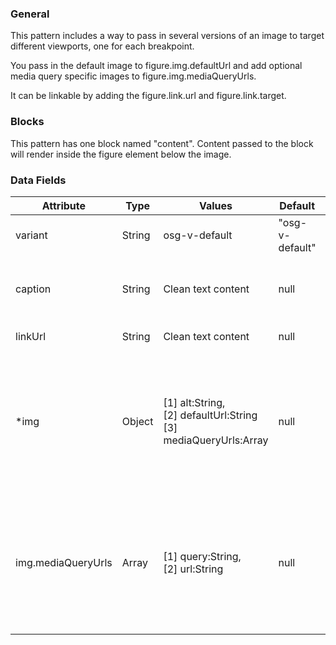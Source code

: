 ### General

This pattern includes a way to pass in several versions of an image to target different viewports, one for each breakpoint.

You pass in the default image to figure.img.defaultUrl and add optional media query specific images to figure.img.mediaQueryUrls.

It can be linkable by adding the figure.link.url and figure.link.target.

### Blocks

This pattern has one block named "content". Content passed to the block will render inside the figure element below the image.

### Data Fields

| Attribute          | Type   | Values                                                                   | Default         | Description                                                                                              |
| ------------------ | ------ | ------------------------------------------------------------------------ | --------------- | -------------------------------------------------------------------------------------------------------- |
| variant            | String | osg-v-default                                                            | "osg-v-default" | Default variant                                                                                          |
| caption            | String | Clean text content                                                       | null            | Text to be displayed at the bottom of the image                                                          |
| linkUrl            | String | Clean text content                                                       | null            | Url of the link                                                                                          |
| \*img              | Object | [1] alt:String, <br> [2] defaultUrl:String <br> [3] mediaQueryUrls:Array | null            | [1] Description of the image <br> [2] Url source of the image <br> [3] Breakpoint and url of each image  |
| img.mediaQueryUrls | Array  | [1] query:String, <br> [2] url:String                                    | null            | [1] Breakpoint, the format is "min-width: (value)px" or "max-width: (value)px" <br> [2] Url of the image |
